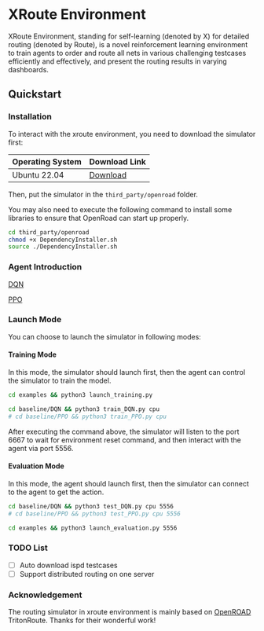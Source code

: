 # XRoute Environment
XRoute Environment, standing for self-learning (denoted by X) for detailed routing (denoted by Route), is a novel reinforcement learning environment to train agents to order and route all nets in various challenging testcases efficiently and effectively, and present the routing results in varying dashboards.

## Quickstart

### Installation

To interact with the xroute environment, you need to download the simulator first:

| Operating System | Download Link |
| --- | --- |
| Ubuntu 22.04 | [Download](https://drive.google.com/file/d/1-Zxd0HiOHclNtwCON5wOM78eCzsPrOBB/view?usp=sharing) |

Then, put the simulator in the `third_party/openroad` folder.

You may also need to execute the following command to install some libraries to ensure that OpenRoad can start up properly.

```bash
cd third_party/openroad
chmod +x DependencyInstaller.sh
source ./DependencyInstaller.sh
```

### Agent Introduction

[DQN](./baseline/DQN/README.md)

[PPO](./baseline/PPO/README.md)

### Launch Mode

You can choose to launch the simulator in following modes:

#### Training Mode

In this mode, the simulator should launch first, then the agent can control the simulator to train the model.

```bash
cd examples && python3 launch_training.py

cd baseline/DQN && python3 train_DQN.py cpu
# cd baseline/PPO && python3 train_PPO.py cpu
```

After executing the command above, the simulator will listen to the port 6667 to wait for environment reset command, and then interact with the agent via port 5556.

#### Evaluation Mode

In this mode, the agent should launch first, then the simulator can connect to the agent to get the action.

```bash
cd baseline/DQN && python3 test_DQN.py cpu 5556
# cd baseline/PPO && python3 test_PPO.py cpu 5556

cd examples && python3 launch_evaluation.py 5556
```

### TODO List

- [ ] Auto download ispd testcases
- [ ] Support distributed routing on one server

### Acknowledgement

The routing simulator in xroute environment is mainly based on [OpenROAD](https://github.com/The-OpenROAD-Project/OpenROAD) TritonRoute. Thanks for their wonderful work!

